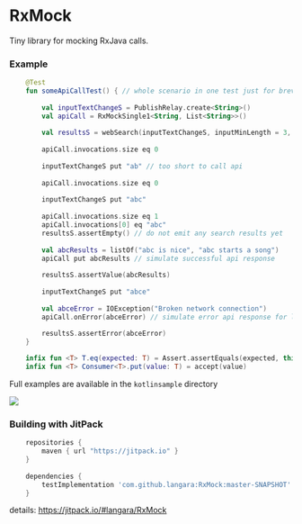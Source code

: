 # RxMock
Tiny library for mocking RxJava calls.

### Example
```kotlin
    @Test
    fun someApiCallTest() { // whole scenario in one test just for brevity
    
        val inputTextChangeS = PublishRelay.create<String>()
        val apiCall = RxMockSingle1<String, List<String>>()
        
        val resultsS = webSearch(inputTextChangeS, inputMinLength = 3, webSearchCall = apiCall).test()
        
        apiCall.invocations.size eq 0
        
        inputTextChangeS put "ab" // too short to call api
        
        apiCall.invocations.size eq 0
        
        inputTextChangeS put "abc"
        
        apiCall.invocations.size eq 1
        apiCall.invocations[0] eq "abc"
        resultsS.assertEmpty() // do not emit any search results yet
        
        val abcResults = listOf("abc is nice", "abc starts a song")
        apiCall put abcResults // simulate successful api response
        
        resultsS.assertValue(abcResults)
        
        inputTextChangeS put "abce"
        
        val abceError = IOException("Broken network connection")
        apiCall.onError(abceError) // simulate error api response for last api call
        
        resultsS.assertError(abceError)
    }

    infix fun <T> T.eq(expected: T) = Assert.assertEquals(expected, this)
    infix fun <T> Consumer<T>.put(value: T) = accept(value)
```

Full examples are available in the ```kotlinsample``` directory

[![](https://jitpack.io/v/langara/RxMock.svg)](https://jitpack.io/#langara/RxMock)

### Building with JitPack
```gradle
    repositories {
        maven { url "https://jitpack.io" }
    }
   
    dependencies {
        testImplementation 'com.github.langara:RxMock:master-SNAPSHOT'
    }
```

details: https://jitpack.io/#langara/RxMock
